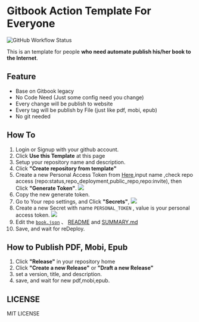 # Gitbook Action Template For Everyone

![GitHub Workflow Status](https://img.shields.io/github/workflow/status/bestony/gitbook-action-template/build-book?style=for-the-badge)

This is an template for people **who need automate publish his/her book to the Internet**.


## Feature

- Base on Gitbook legacy
- No Code Need (Just some config need you change)
- Every change will be publish to website
- Every tag will be publish by File (just like pdf, mobi, epub)
- No git needed

## How To

1. Login or Signup with your github account.
2. Click **Use this Template** at this page
3. Setup your repository name and description. 
4. Click **"Create repository from template"**
5. Create a new Personal Access Token from [Here](https://github.com/settings/tokens/new),input name ,check repo access (repo:status,repo_deployment,public_repo,repo:invite), then Click **"Generate Token"**. ![](https://postimg.aliavv.com/mbp/dvait.png)
6. Copy the new generate token.
7. Go to Your repo settings, and Click **"Secrets"**, ![](https://postimg.aliavv.com/mbp/x85bo.png)
8. Create a new Secret with name `PERSONAL_TOKEN` , value is your personal access token. ![](https://postimg.aliavv.com/mbp/digvv.png)
9. Edit the [`book.json`](book.json) 、 [README](README.md) and [SUMMARY.md](SUMMARY.md)
10. Save, and wait for reDeploy.


## How to Publish PDF, Mobi, Epub

1. Click **"Release"** in your repository home
2. Click **"Create a new Release"** or **"Draft a new Release"**
3. set a version, title, and description.
4. save, and wait for new pdf,mobi,epub.

## LICENSE

MIT LICENSE